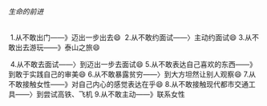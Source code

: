 ###### 生命的前进

​		1.从不敢出门——》迈出一步出去:smile:
​		2.从不敢约面试——〉主动约面试:smile:
​		3.从不敢出去游玩——》泰山之旅:smile:

​		4.从不敢去面试——〉到迈出一步去面试:smile:
​		5.从不敢表达自己喜欢的东西——》到敢于实践自己的审美:smile:
​		6.从不敢暴露贫穷——〉到大方坦然让别人观察:smile:
​		7.从不敢接触女性——》对自己内心的感觉表达在乎:smile:
​		8.从不敢接触现代都市交通工具——〉到尝试高铁、飞机
​		9.从不敢主动——》联系女性
